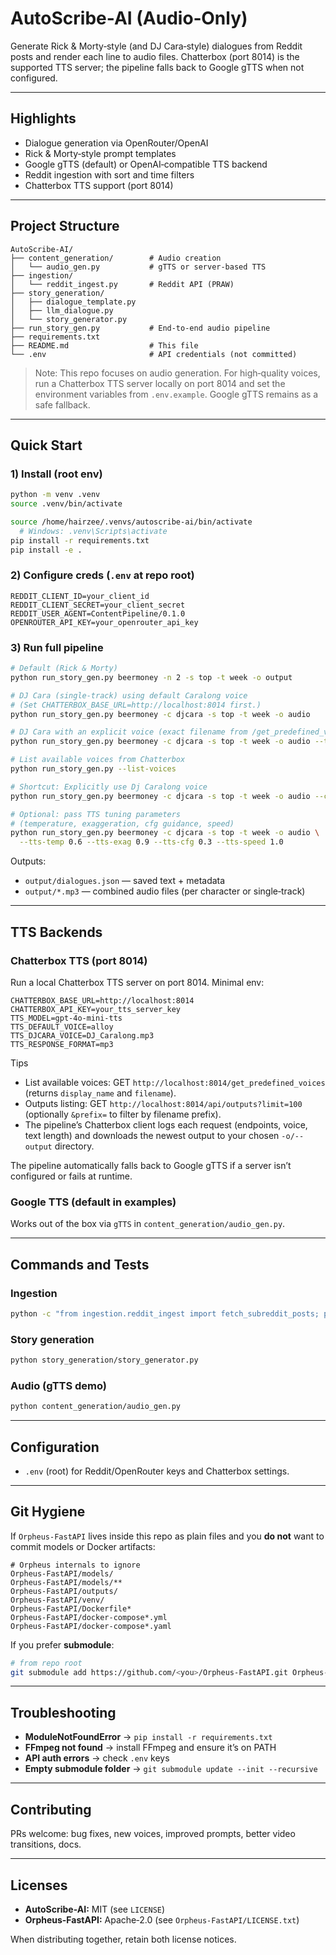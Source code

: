 # AutoScribe-AI (Audio‑Only)

Generate Rick & Morty‑style (and DJ Cara‑style) dialogues from Reddit posts and render each line to audio files. Chatterbox (port 8014) is the supported TTS server; the pipeline falls back to Google gTTS when not configured.

---

## Highlights

* Dialogue generation via OpenRouter/OpenAI
* Rick & Morty‑style prompt templates
* Google gTTS (default) or OpenAI‑compatible TTS backend
* Reddit ingestion with sort and time filters
* Chatterbox TTS support (port 8014)

---

## Project Structure

```
AutoScribe-AI/
├── content_generation/        # Audio creation
│   └── audio_gen.py           # gTTS or server‑based TTS
├── ingestion/
│   └── reddit_ingest.py       # Reddit API (PRAW)
├── story_generation/
│   ├── dialogue_template.py
│   ├── llm_dialogue.py
│   └── story_generator.py
├── run_story_gen.py           # End‑to‑end audio pipeline
├── requirements.txt
├── README.md                  # This file
└── .env                       # API credentials (not committed)
```

> Note: This repo focuses on audio generation. For high‑quality voices, run a
> Chatterbox TTS server locally on port 8014 and set the environment variables
> from `.env.example`. Google gTTS remains as a safe fallback.

---

## Quick Start

### 1) Install (root env)

```bash
python -m venv .venv
source .venv/bin/activate 

source /home/hairzee/.venvs/autoscribe-ai/bin/activate
  # Windows: .venv\Scripts\activate
pip install -r requirements.txt
pip install -e .
```

### 2) Configure creds (`.env` at repo root)

```env
REDDIT_CLIENT_ID=your_client_id
REDDIT_CLIENT_SECRET=your_client_secret
REDDIT_USER_AGENT=ContentPipeline/0.1.0
OPENROUTER_API_KEY=your_openrouter_api_key
```

### 3) Run full pipeline

```bash
# Default (Rick & Morty)
python run_story_gen.py beermoney -n 2 -s top -t week -o output

# DJ Cara (single-track) using default Caralong voice
# (Set CHATTERBOX_BASE_URL=http://localhost:8014 first.)
python run_story_gen.py beermoney -c djcara -s top -t week -o audio

# DJ Cara with an explicit voice (exact filename from /get_predefined_voices)
python run_story_gen.py beermoney -c djcara -s top -t week -o audio --tts-voice "DJ_Caralong.mp3"

# List available voices from Chatterbox
python run_story_gen.py --list-voices

# Shortcut: Explicitly use Dj Caralong voice
python run_story_gen.py beermoney -c djcara -s top -t week -o audio --cara

# Optional: pass TTS tuning parameters
# (temperature, exaggeration, cfg guidance, speed)
python run_story_gen.py beermoney -c djcara -s top -t week -o audio \
  --tts-temp 0.6 --tts-exag 0.9 --tts-cfg 0.3 --tts-speed 1.0

```

Outputs:

* `output/dialogues.json` — saved text + metadata
* `output/*.mp3` — combined audio files (per character or single‑track)

---

## TTS Backends

### Chatterbox TTS (port 8014)

Run a local Chatterbox TTS server on port 8014. Minimal env:

```
CHATTERBOX_BASE_URL=http://localhost:8014
CHATTERBOX_API_KEY=your_tts_server_key
TTS_MODEL=gpt-4o-mini-tts
TTS_DEFAULT_VOICE=alloy
TTS_DJCARA_VOICE=DJ_Caralong.mp3
TTS_RESPONSE_FORMAT=mp3
```

Tips
- List available voices: GET `http://localhost:8014/get_predefined_voices` (returns `display_name` and `filename`).
- Outputs listing: GET `http://localhost:8014/api/outputs?limit=100` (optionally `&prefix=` to filter by filename prefix).
- The pipeline’s Chatterbox client logs each request (endpoints, voice, text length) and downloads the newest output to your chosen `-o/--output` directory.

The pipeline automatically falls back to Google gTTS if a server isn’t configured or fails at runtime.

### Google TTS (default in examples)

Works out of the box via `gTTS` in `content_generation/audio_gen.py`.

---

## Commands and Tests

### Ingestion

```bash
python -c "from ingestion.reddit_ingest import fetch_subreddit_posts; print(fetch_subreddit_posts('beermoney', limit=2))"
```

### Story generation

```bash
python story_generation/story_generator.py
```

### Audio (gTTS demo)

```bash
python content_generation/audio_gen.py
```

<!-- Video creation code was removed in the audio‑only refactor. -->

---

## Configuration

* `.env` (root) for Reddit/OpenRouter keys and Chatterbox settings.

---

## Git Hygiene

If `Orpheus-FastAPI` lives inside this repo as plain files and you **do not** want to commit models or Docker artifacts:

```gitignore
# Orpheus internals to ignore
Orpheus-FastAPI/models/
Orpheus-FastAPI/models/**
Orpheus-FastAPI/outputs/
Orpheus-FastAPI/venv/
Orpheus-FastAPI/Dockerfile*
Orpheus-FastAPI/docker-compose*.yml
Orpheus-FastAPI/docker-compose*.yaml
```

If you prefer **submodule**:

```bash
# from repo root
git submodule add https://github.com/<you>/Orpheus-FastAPI.git Orpheus-FastAPI
```

---

## Troubleshooting

* **ModuleNotFoundError** → `pip install -r requirements.txt`
* **FFmpeg not found** → install FFmpeg and ensure it’s on PATH
* **API auth errors** → check `.env` keys
* **Empty submodule folder** → `git submodule update --init --recursive`

---

## Contributing

PRs welcome: bug fixes, new voices, improved prompts, better video transitions, docs.

---

## Licenses

* **AutoScribe-AI:** MIT (see `LICENSE`)
* **Orpheus-FastAPI:** Apache‑2.0 (see `Orpheus-FastAPI/LICENSE.txt`)

When distributing together, retain both license notices.
